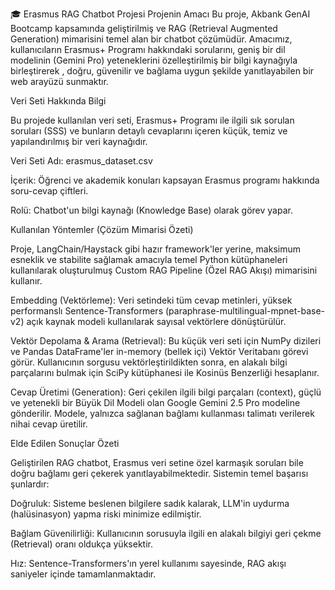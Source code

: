 🎓 Erasmus RAG Chatbot Projesi
Projenin Amacı 
Bu proje, Akbank GenAI Bootcamp kapsamında geliştirilmiş ve RAG (Retrieval Augmented Generation) mimarisini temel alan bir chatbot çözümüdür.
Amacımız, kullanıcıların Erasmus+ Programı hakkındaki sorularını, geniş bir dil modelinin (Gemini Pro) yeteneklerini özelleştirilmiş bir bilgi kaynağıyla birleştirerek , doğru, güvenilir ve bağlama uygun şekilde yanıtlayabilen bir web arayüzü sunmaktır.

Veri Seti Hakkında Bilgi 

Bu projede kullanılan veri seti, Erasmus+ Programı ile ilgili sık sorulan soruları (SSS) ve bunların detaylı cevaplarını içeren küçük, temiz ve yapılandırılmış bir veri kaynağıdır.

Veri Seti Adı: erasmus_dataset.csv

İçerik: Öğrenci ve akademik konuları kapsayan Erasmus programı hakkında soru-cevap çiftleri.

Rolü: Chatbot'un bilgi kaynağı (Knowledge Base) olarak görev yapar.

Kullanılan Yöntemler (Çözüm Mimarisi Özeti) 

Proje, LangChain/Haystack gibi hazır framework'ler yerine, maksimum esneklik ve stabilite sağlamak amacıyla temel Python kütüphaneleri kullanılarak oluşturulmuş Custom RAG Pipeline (Özel RAG Akışı) mimarisini kullanır.

Embedding (Vektörleme): Veri setindeki tüm cevap metinleri, yüksek performanslı Sentence-Transformers (paraphrase-multilingual-mpnet-base-v2) açık kaynak modeli  kullanılarak sayısal vektörlere dönüştürülür.

Vektör Depolama & Arama (Retrieval): Bu küçük veri seti için NumPy dizileri ve Pandas DataFrame'ler in-memory (bellek içi) Vektör Veritabanı görevi görür. Kullanıcının sorgusu vektörleştirildikten sonra, en alakalı bilgi parçalarını bulmak için SciPy kütüphanesi ile Kosinüs Benzerliği hesaplanır.

Cevap Üretimi (Generation): Geri çekilen ilgili bilgi parçaları (context), güçlü ve yetenekli bir Büyük Dil Modeli olan Google Gemini 2.5 Pro  modeline gönderilir. Modele, yalnızca sağlanan bağlamı kullanması talimatı verilerek nihai cevap üretilir.

Elde Edilen Sonuçlar Özeti 

Geliştirilen RAG chatbot, Erasmus veri setine özel karmaşık soruları bile doğru bağlamı geri çekerek yanıtlayabilmektedir. Sistemin temel başarısı şunlardır:

Doğruluk: Sisteme beslenen bilgilere sadık kalarak, LLM'in uydurma (halüsinasyon) yapma riski minimize edilmiştir.

Bağlam Güvenilirliği: Kullanıcının sorusuyla ilgili en alakalı bilgiyi geri çekme (Retrieval) oranı oldukça yüksektir.

Hız: Sentence-Transformers'ın yerel kullanımı sayesinde, RAG akışı saniyeler içinde tamamlanmaktadır.
